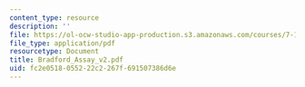 ```yaml
---
content_type: resource
description: ''
file: https://ol-ocw-studio-app-production.s3.amazonaws.com/courses/7-13-experimental-microbial-genetics-fall-2003/fc2e0518055222c2267f691507386d6e_Bradford_Assay_v2.pdf
file_type: application/pdf
resourcetype: Document
title: Bradford_Assay_v2.pdf
uid: fc2e0518-0552-22c2-267f-691507386d6e
---
```

